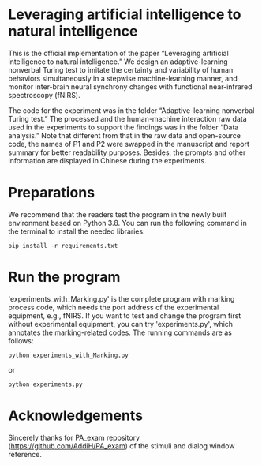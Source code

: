                                                                                                                                                                                                                    
# Leveraging artificial intelligence to natural intelligence
This is the official implementation of the paper “Leveraging artificial intelligence to natural intelligence.”
We design an adaptive-learning nonverbal Turing test to imitate the certainty and variability of human behaviors simultaneously in a stepwise machine-learning manner, and monitor inter-brain neural synchrony changes with functional near-infrared spectroscopy (fNIRS).

The code for the experiment was in the folder “Adaptive-learning nonverbal Turing test.” The processed and the human-machine interaction raw data used in the experiments to support the findings was in the folder “Data analysis.” Note that different from that in the raw data and open-source code, the names of P1 and P2 were swapped in the manuscript and report summary for better readability purposes. Besides, the prompts and other information are displayed in Chinese during the experiments.

# Preparations
We recommend that the readers test the program in the newly built environment based on Python 3.8. You can run the following command in the terminal to install the needed libraries:
```
pip install -r requirements.txt
```

# Run the program
'experiments_with_Marking.py' is the complete program with marking process code, which needs the port address of the experimental equipment, e.g., fNIRS. If you want to test and change the program first without experimental equipment, you can try 'experiments.py', which annotates the marking-related codes. The running commands are as follows:
```
python experiments_with_Marking.py
```
or
```
python experiments.py
```

# Acknowledgements
Sincerely thanks for PA_exam repository (https://github.com/AddiH/PA_exam) of the stimuli and dialog window reference.  

